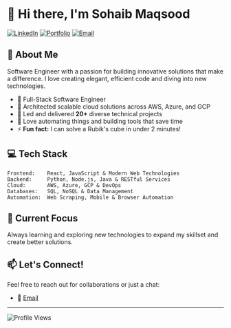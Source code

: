 # 👋 Hi there, I'm Sohaib Maqsood 
[![LinkedIn](https://img.shields.io/badge/LinkedIn-0077B5?style=for-the-badge&logo=linkedin&logoColor=white)](https://www.linkedin.com/in/sohaib-maqsood-85871b381/)
[![Portfolio](https://img.shields.io/badge/Portfolio-FF5722?style=for-the-badge&logo=todoist&logoColor=white)](https://www.sohaib-portfolio.tech/)
[![Email](https://img.shields.io/badge/Email-D14836?style=for-the-badge&logo=gmail&logoColor=white)](mailto:sohaibmaqsood.se@gmail.com)

## 🚀 About Me
Software Engineer with a passion for building innovative solutions that make a difference. I love creating elegant, efficient code and diving into new technologies.
- 💼 Full-Stack Software Engineer
- 🚀 Architected scalable cloud solutions across AWS, Azure, and GCP
- 💪 Led and delivered **20+** diverse technical projects
- 🤖 Love automating things and building tools that save time
- ⚡ **Fun fact:** I can solve a Rubik's cube in under 2 minutes!

## 💻 Tech Stack
```
Frontend:    React, JavaScript & Modern Web Technologies
Backend:     Python, Node.js, Java & RESTful Services
Cloud:       AWS, Azure, GCP & DevOps
Databases:   SQL, NoSQL & Data Management
Automation:  Web Scraping, Mobile & Browser Automation
```

<!-- Commenting for now
## 📈 GitHub Stats
![GitHub Stats](https://github-readme-stats.vercel.app/api?username=sohaib-2&show_icons=true&theme=tokyonight)
![Top Languages](https://github-readme-stats.vercel.app/api/top-langs/?username=sohaib-2&layout=compact&theme=tokyonight)
-->

## 🌱 Current Focus
Always learning and exploring new technologies to expand my skillset and create better solutions.

## 📫 Let's Connect!
Feel free to reach out for collaborations or just a chat:
- 📧 [Email](mailto:sohaibmaqsood.se@gmail.com)
---

![Profile Views](https://komarev.com/ghpvc/?username=sohaib-2)
